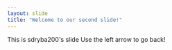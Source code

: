 ```yaml
---
layout: slide
title: "Welcome to our second slide!"
---
```

This is sdryba200's slide
Use the left arrow to go back!
